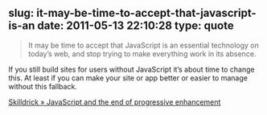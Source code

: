slug: it-may-be-time-to-accept-that-javascript-is-an
date: 2011-05-13 22:10:28
type: quote
---

> It may be time to accept that JavaScript is an essential technology on today’s web, and stop trying to make everything work in its absence.

If you still build sites for users without JavaScript it’s about time to change this. At least if you can make your site or app better or easier to manage without this fallback.

 [Skilldrick » JavaScript and the end of progressive enhancement](http://skilldrick.co.uk/2011/05/javascript-and-the-end-of-progressive-enhancement/)

